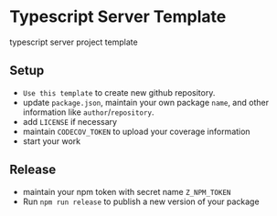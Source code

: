 # Typescript Server Template

typescript server project template

## Setup

* `Use this template` to create new github repository.
* update `package.json`, maintain your own package `name`, and other information like `author`/`repository`.
* add `LICENSE` if necessary
* maintain `CODECOV_TOKEN` to upload your coverage information
* start your work

## Release

* maintain your npm token with secret name `Z_NPM_TOKEN`
* Run `npm run release` to publish a new version of your package